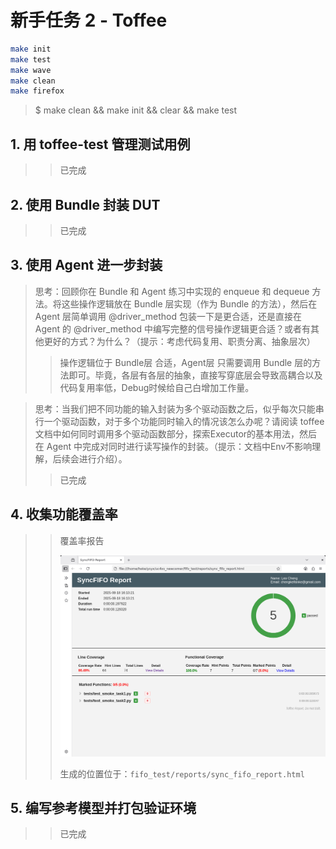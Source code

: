 # 新手任务 2 - Toffee

```bash
make init
make test
make wave
make clean
make firefox
```

> $ make clean && make init && clear && make test

## 1. 用 toffee-test 管理测试用例

> > 已完成

## 2. 使用 Bundle 封装 DUT

> > 已完成

## 3. 使用 Agent 进一步封装

> 思考：回顾你在 Bundle 和 Agent 练习中实现的 enqueue 和 dequeue 方法。将这些操作逻辑放在 Bundle 层实现（作为 Bundle 的方法），然后在 Agent 层简单调用 @driver_method 包装一下是更合适，还是直接在 Agent 的 @driver_method 中编写完整的信号操作逻辑更合适？或者有其他更好的方式？为什么？（提示：考虑代码复用、职责分离、抽象层次）
>
> > 操作逻辑位于 Bundle层 合适，Agent层 只需要调用 Bundle 层的方法即可。毕竟，各层有各层的抽象，直接写穿底层会导致高耦合以及代码复用率低，Debug时候给自己白增加工作量。

> 思考：当我们把不同功能的输入封装为多个驱动函数之后，似乎每次只能串行一个驱动函数，对于多个功能同时输入的情况该怎么办呢？请阅读 toffee 文档中如何同时调用多个驱动函数部分，探索Executor的基本用法，然后在 Agent 中完成对同时进行读写操作的封装。（提示：文档中Env不影响理解，后续会进行介绍）。
>
> > 已完成

## 4. 收集功能覆盖率

> > 覆盖率报告
> >
> > ![resource/image.png](resource/image.png)
> >
> > 生成的位置位于：`fifo_test/reports/sync_fifo_report.html`

## 5. 编写参考模型并打包验证环境

> > 已完成
